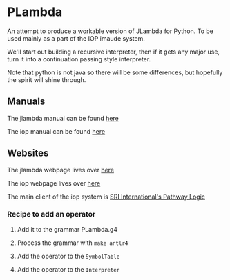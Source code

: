 
# PLambda

An attempt to produce a workable version of JLambda for Python.
To be used mainly as a part of the IOP imaude system.

We'll start out building a recursive interpreter, then if it
gets any major use, turn it into a continuation passing
style interpreter.

Note that python is not java so there will be some differences, but
hopefully the spirit will shine through.


## Manuals

The jlambda manual can be found [here](https://github.com/SRI-CSL/iopc/blob/master/doc/jlambda_manual.pdf?raw=true)

The iop manual can be found [here](https://github.com/SRI-CSL/iopc/blob/master/doc/iop_manual.pdf?raw=true)

## Websites

The jlambda webpage lives over [here](http://jlambda.com/~iop/jlambda.html)

The iop webpage lives over [here](http://jlambda.com/~iop/)

The main client of the iop system is [SRI International's Pathway Logic](http://pl.csl.sri.com/)



### Recipe to add an operator

1. Add it to the grammar PLambda.g4

2. Process the grammar with `make antlr4`

3. Add the operator to the `SymbolTable`

4. Add the operator to the `Interpreter`


